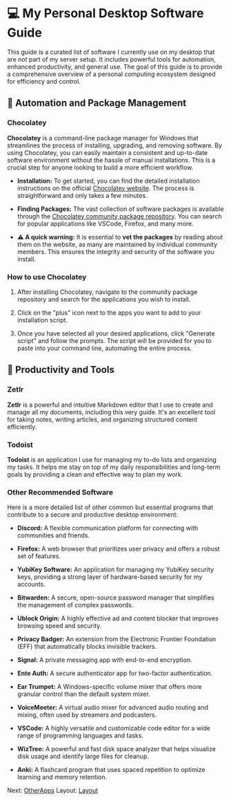 # 💻 My Personal Desktop Software Guide

This guide is a curated list of software I currently use on my desktop that are not part of my server setup. It includes powerful tools for automation, enhanced productivity, and general use. The goal of this guide is to provide a comprehensive overview of a personal computing ecosystem designed for efficiency and control.

## 🔧 Automation and Package Management

### Chocolatey

**Chocolatey** is a command-line package manager for Windows that streamlines the process of installing, upgrading, and removing software. By using Chocolatey, you can easily maintain a consistent and up-to-date software environment without the hassle of manual installations. This is a crucial step for anyone looking to build a more efficient workflow.

* **Installation:** To get started, you can find the detailed installation instructions on the official [Chocolatey website](https://chocolatey.org/install "null"). The process is straightforward and only takes a few minutes.

* **Finding Packages:** The vast collection of software packages is available through the [Chocolatey community package repository](https://community.chocolatey.org/packages "null"). You can search for popular applications like VSCode, Firefox, and many more.

* **⚠️ A quick warning:** It is essential to **vet the packages** by reading about them on the website, as many are maintained by individual community members. This ensures the integrity and security of the software you install.

### How to use Chocolatey

1. After installing Chocolatey, navigate to the community package repository and search for the applications you wish to install.

2. Click on the "plus" icon next to the apps you want to add to your installation script.

3. Once you have selected all your desired applications, click "Generate script" and follow the prompts. The script will be provided for you to paste into your command line, automating the entire process.

## 📝 Productivity and Tools

### Zetlr

**Zetlr** is a powerful and intuitive Markdown editor that I use to create and manage all my documents, including this very guide. It's an excellent tool for taking notes, writing articles, and organizing structured content efficiently.

### Todoist

**Todoist** is an application I use for managing my to-do lists and organizing my tasks. It helps me stay on top of my daily responsibilities and long-term goals by providing a clean and effective way to plan my work.

### Other Recommended Software

Here is a more detailed list of other common but essential programs that contribute to a secure and productive desktop environment:

* **Discord:** A flexible communication platform for connecting with communities and friends.

* **Firefox:** A web browser that prioritizes user privacy and offers a robust set of features.

* **YubiKey Software:** An application for managing my YubiKey security keys, providing a strong layer of hardware-based security for my accounts.

* **Bitwarden:** A secure, open-source password manager that simplifies the management of complex passwords.

* **Ublock Origin:** A highly effective ad and content blocker that improves browsing speed and security.

* **Privacy Badger:** An extension from the Electronic Frontier Foundation (EFF) that automatically blocks invisible trackers.

* **Signal:** A private messaging app with end-to-end encryption.

* **Ente Auth:** A secure authenticator app for two-factor authentication.

* **Ear Trumpet:** A Windows-specific volume mixer that offers more granular control than the default system mixer.

* **VoiceMeeter:** A virtual audio mixer for advanced audio routing and mixing, often used by streamers and podcasters.

* **VSCode:** A highly versatile and customizable code editor for a wide range of programming languages and tasks.

* **WizTree:** A powerful and fast disk space analyzer that helps visualize disk usage and identify large files for cleanup.

* **Anki:** A flashcard program that uses spaced repetition to optimize learning and memory retention.


Next: [OtherApps](../OtherApps)
Layout: [Layout](../Layout)
